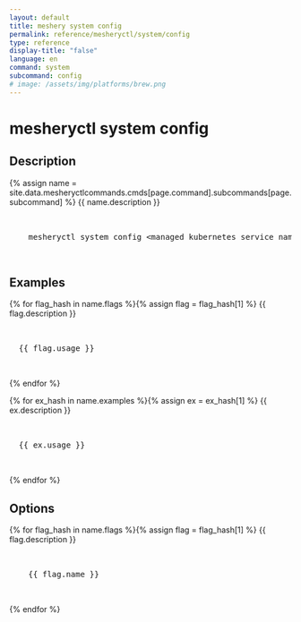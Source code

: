 ```yaml
---
layout: default
title: meshery system config
permalink: reference/mesheryctl/system/config
type: reference
display-title: "false"
language: en
command: system
subcommand: config
# image: /assets/img/platforms/brew.png
---
```


<!-- Copy this template to create individual doc pages for each mesheryctl commands -->

<!-- Name of the command -->
# mesheryctl system config

## Description

{% assign name = site.data.mesheryctlcommands.cmds[page.command].subcommands[page.subcommand] %}
{{ name.description }}

<!-- Basic usage of the command -->
<pre class="codeblock-pre">
  <div class="codeblock">
    mesheryctl system config &#60;managed kubernetes service name&#62; [flags]
  </div>
</pre>

## Examples

{% for flag_hash in name.flags %}{% assign flag = flag_hash[1] %}
{{ flag.description }}
<pre class="codeblock-pre">
  <div class="codeblock">
  {{ flag.usage }}
  </div>
</pre>
{% endfor %}
<br/>

{% for ex_hash in name.examples %}{% assign ex = ex_hash[1] %}
{{ ex.description }}
<pre class="codeblock-pre">
  <div class="codeblock">
  {{ ex.usage }}
  </div>
</pre>
{% endfor %}
<br/>

<!-- Options/Flags available in this command -->
## Options

{% for flag_hash in name.flags %}{% assign flag = flag_hash[1] %}
{{ flag.description }}
<pre class="codeblock-pre">
  <div class="codeblock">
    {{ flag.name }}
  </div>
</pre>
{% endfor %}
<br/>
